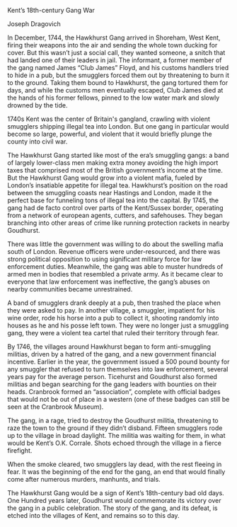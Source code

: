 
Kent’s 18th-century Gang War 

Joseph Dragovich 

In December, 1744, the Hawkhurst Gang arrived in Shoreham, West Kent, firing their weapons into the air and sending the whole town ducking for cover. But this wasn’t just a social call, they wanted someone, a snitch that had landed one of their leaders in jail. The informant, a former member of the gang named James “Club James” Floyd, and his customs handlers tried to hide in a pub, but the smugglers forced them out by threatening to burn it to the ground. Taking them bound to Hawkhurst, the gang tortured them for days, and while the customs men eventually escaped, Club James died at the hands of his former fellows, pinned to the low water mark and slowly drowned by the tide. 

 

1740s Kent was the center of Britain's gangland, crawling with violent smugglers shipping illegal tea into London. But one gang in particular would become so large, powerful, and violent that it would briefly plunge the county into civil war. 

 

The Hawkhurst Gang started like most of the era’s smuggling gangs: a band of largely lower-class men making extra money avoiding the high import taxes that comprised most of the British government’s income at the time. But the Hawkhurst Gang would grow into a violent mafia, fueled by London’s insatiable appetite for illegal tea. Hawkhurst’s position on the road between the smuggling coasts near Hastings and London, made it the perfect base for funneling tons of illegal tea into the capital. By 1745, the gang had de facto control over parts of the Kent/Sussex border, operating from a network of european agents, cutters, and safehouses. They began branching into other areas of crime like running protection rackets in nearby Goudhurst. 

 

There was little the government was willing to do about the swelling mafia south of London. Revenue officers were under-resourced, and there was strong political opposition to using significant military force for law enforcement duties. Meanwhile, the gang was able to muster hundreds of armed men in bodies that resembled a private army. As it became clear to everyone that law enforcement was ineffective, the gang’s abuses on nearby communities became unrestrained. 

 

A band of smugglers drank deeply at a pub, then trashed the place when they were asked to pay. In another village, a smuggler, impatient for his wine order, rode his horse into a pub to collect it, shooting randomly into houses as he and his posse left town. They were no longer just a smuggling gang, they were a violent tea cartel that ruled their territory through fear. 

 

By 1746, the villages around Hawkhurst began to form anti-smuggling militias, driven by a hatred of the gang, and a new government financial incentive. Earlier in the year, the government issued a 500 pound bounty for any smuggler that refused to turn themselves into law enforcement, several years pay for the average person. Ticehurst and Goudhurst also formed militias and began searching for the gang leaders with bounties on their heads. Cranbrook formed an “association”, complete with official badges that would not be out of place in a western (one of these badges can still be seen at the Cranbrook Museum). 

 

The gang, in a rage, tried to destroy the Goudhurst militia, threatening to raze the town to the ground if they didn’t disband. Fifteen smugglers rode up to the village in broad daylight. The militia was waiting for them, in what would be Kent’s O.K. Corrale. Shots echoed through the village in a fierce firefight. 

 

When the smoke cleared, two smugglers lay dead, with the rest fleeing in fear. It was the beginning of the end for the gang, an end that would finally come after numerous murders, manhunts, and trials. 

 

The Hawkhurst Gang would be a sign of Kent’s 18th-century bad old days. One Hundred years later, Goudhurst would commemorate its victory over the gang in a public celebration. The story of the gang, and its defeat, is etched into the villages of Kent, and remains so to this day. 
